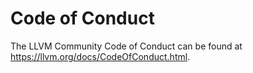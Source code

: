 # Code of Conduct

The LLVM Community Code of Conduct can be found at https://llvm.org/docs/CodeOfConduct.html.

